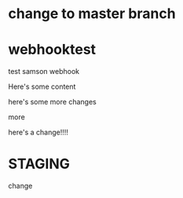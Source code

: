 # change to master branch

# webhooktest
test samson webhook

Here's some content

here's some more changes

more

here's a change!!!!

# STAGING

change